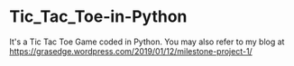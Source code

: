 # Tic_Tac_Toe-in-Python
It's a Tic Tac Toe Game coded in Python. You may also refer to my blog at https://grasedge.wordpress.com/2019/01/12/milestone-project-1/
